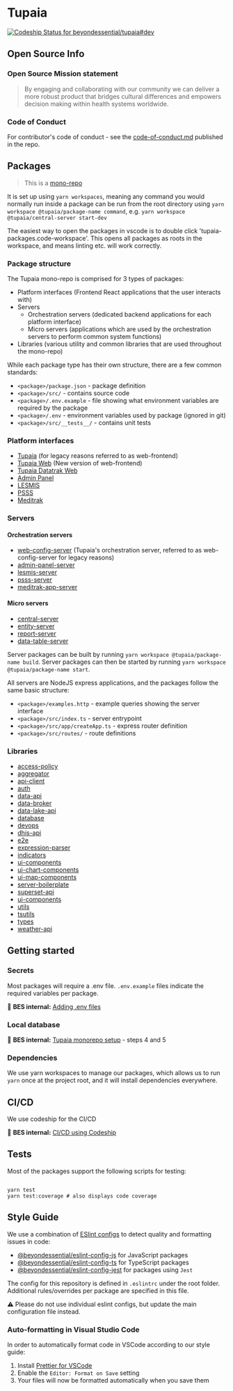 # Tupaia

[![Codeship Status for beyondessential/tupaia#dev](https://app.codeship.com/projects/70159bc0-0dac-0138-fdcb-260b82737f4e/status?branch=dev)](https://app.codeship.com/projects/379708)
 
## Open Source Info

### Open Source Mission statement

> By engaging and collaborating with our community we can deliver a more robust product that bridges cultural differences and empowers decision making within health systems worldwide.

### Code of Conduct

For contributor's code of conduct - see the [code-of-conduct.md](https://gitlab.com/beyond-essential/tupaia/blob/master/code-of-conduct.md) published in the repo.

## Packages

> This is a [mono-repo](https://github.com/babel/babel/blob/master/doc/design/monorepo.md)

It is set up using `yarn workspaces`, meaning any command you would normally run inside a package can
be run from the root directory using `yarn workspace @tupaia/package-name command`, e.g.
`yarn workspace @tupaia/central-server start-dev`

The easiest way to open the packages in vscode is to double click 'tupaia-packages.code-workspace'.
This opens all packages as roots in the workspace, and means linting etc. will work correctly.

### Package structure

The Tupaia mono-repo is comprised for 3 types of packages:

- Platform interfaces (Frontend React applications that the user interacts with)
- Servers
  - Orchestration servers (dedicated backend applications for each platform interface)
  - Micro servers (applications which are used by the orchestration servers to perform common system functions)
- Libraries (various utility and common libraries that are used throughout the mono-repo)

While each package type has their own structure, there are a few common standards:

- `<package>/package.json` - package definition
- `<package>/src/` - contains source code
- `<package>/.env.example` - file showing what environment variables are required by the package
- `<package>/.env` - environment variables used by package (ignored in git)
- `<package>/src/__tests__/` - contains unit tests

### Platform interfaces

- [Tupaia](https://github.com/beyondessential/tupaia/blob/dev/packages/web-frontend/README.md) (for legacy reasons referred to as web-frontend)
- [Tupaia Web](https://github.com/beyondessential/tupaia/blob/dev/packages/tupaia-web/README.md) (New version of web-frontend)
- [Tupaia Datatrak Web](https://github.com/beyondessential/tupaia/blob/dev/packages/datatrak-web/README.md)
- [Admin Panel](https://github.com/beyondessential/tupaia/blob/dev/packages/admin-panel/README.md)
- [LESMIS](https://github.com/beyondessential/tupaia/blob/dev/packages/lesmis/README.md)
- [PSSS](https://github.com/beyondessential/tupaia/blob/dev/packages/psss/README.md)
- [Meditrak](https://github.com/beyondessential/tupaia/blob/dev/packages/meditrak-app/README.md)

### Servers

#### Orchestration servers

- [web-config-server](https://github.com/beyondessential/tupaia/blob/dev/packages/web-config-server/README.md) (Tupaia's orchestration server, referred to as web-config-server for legacy reasons)
- [admin-panel-server](https://github.com/beyondessential/tupaia/blob/dev/packages/admin-panel-server/README.md)
- [lesmis-server](https://github.com/beyondessential/tupaia/blob/dev/packages/lesmis-server/README.md)
- [psss-server](https://github.com/beyondessential/tupaia/blob/dev/packages/psss-server/README.md)
- [meditrak-app-server](https://github.com/beyondessential/tupaia/blob/dev/packages/meditrak-app-server/README.md)

#### Micro servers

- [central-server](https://github.com/beyondessential/tupaia/blob/dev/packages/central-server/README.md)
- [entity-server](https://github.com/beyondessential/tupaia/blob/dev/packages/entity-server/README.md)
- [report-server](https://github.com/beyondessential/tupaia/blob/dev/packages/report-server/README.md)
- [data-table-server](https://github.com/beyondessential/tupaia/blob/dev/packages/data-table-server/README.md)

Server packages can be built by running `yarn workspace @tupaia/package-name build`.
Server packages can then be started by running `yarn workspace @tupaia/package-name start`.

All servers are NodeJS express applications, and the packages follow the same basic structure:

- `<package>/examples.http` - example queries showing the server interface
- `<package>/src/index.ts` - server entrypoint
- `<package>/src/app/createApp.ts` - express router definition
- `<package>/src/routes/` - route definitions

### Libraries

- [access-policy](https://github.com/beyondessential/tupaia/blob/dev/packages/access-policy/README.md)
- [aggregator](https://github.com/beyondessential/tupaia/blob/dev/packages/aggregator/README.md)
- [api-client](https://github.com/beyondessential/tupaia/blob/dev/packages/api-client/README.md)
- [auth](https://github.com/beyondessential/tupaia/blob/dev/packages/auth/README.md)
- [data-api](https://github.com/beyondessential/tupaia/blob/dev/packages/data-api/README.md)
- [data-broker](https://github.com/beyondessential/tupaia/blob/dev/packages/data-broker/README.md)
- [data-lake-api](https://github.com/beyondessential/tupaia/blob/dev/packages/data-lake-api/README.md)
- [database](https://github.com/beyondessential/tupaia/blob/dev/packages/database/README.md)
- [devops](https://github.com/beyondessential/tupaia/blob/dev/packages/devops/README.md)
- [dhis-api](https://github.com/beyondessential/tupaia/blob/dev/packages/dhis-api/README.md)
- [e2e](https://github.com/beyondessential/tupaia/blob/dev/packages/e2e/README.md)
- [expression-parser](https://github.com/beyondessential/tupaia/blob/dev/packages/expression-parser/README.md)
- [indicators](https://github.com/beyondessential/tupaia/blob/dev/packages/indicators/README.md)
- [ui-components](https://github.com/beyondessential/tupaia/blob/dev/packages/ui-components/README.md)
- [ui-chart-components](https://github.com/beyondessential/tupaia/blob/dev/packages/ui-chart-components/README.md)
- [ui-map-components](https://github.com/beyondessential/tupaia/blob/dev/packages/ui-map-components/README.md)
- [server-boilerplate](https://github.com/beyondessential/tupaia/blob/dev/packages/server-boilerplate/README.md)
- [superset-api](https://github.com/beyondessential/tupaia/blob/dev/packages/superset-api/README.md)
- [ui-components](https://github.com/beyondessential/tupaia/blob/dev/packages/ui-components/README.md)
- [utils](https://github.com/beyondessential/tupaia/blob/dev/packages/utils/README.md)
- [tsutils](https://github.com/beyondessential/tupaia/blob/dev/packages/tsutils/README.md)
- [types](https://github.com/beyondessential/tupaia/blob/dev/packages/types/README.md)
- [weather-api](https://github.com/beyondessential/tupaia/blob/dev/packages/weather-api/README.md)

## Getting started

### Secrets

Most packages will require a .env file. `.env.example` files indicate the required variables per package.

🔑 **BES internal:** [Adding .env files](https://beyond-essential.slab.com/posts/tupaia-monorepo-setup-v5egpdpq#step-3-add-env-files)

### Local database

🔑 **BES internal:** [Tupaia monorepo setup](https://beyond-essential.slab.com/posts/tupaia-monorepo-setup-v5egpdpq) - steps 4 and 5

### Dependencies

We use yarn workspaces to manage our packages, which allows us to run `yarn` once at the project
root, and it will install dependencies everywhere.

## CI/CD

We use codeship for the CI/CD

🔑 **BES internal:** [CI/CD using Codeship](https://beyond-essential.slab.com/posts/ci-cd-using-codeship-uzxspw8z)

## Tests

Most of the packages support the following scripts for testing:

```

yarn test
yarn test:coverage # also displays code coverage

```

## Style Guide

We use a combination of [ESlint configs](https://eslint.org/docs/user-guide/configuring) to detect quality and formatting issues in code:

- [@beyondessential/eslint-config-js](https://www.npmjs.com/package/@beyondessential/eslint-config-js) for JavaScript packages
- [@beyondessential/eslint-config-ts](https://www.npmjs.com/package/@beyondessential/eslint-config-ts) for TypeScript packages
- [@beyondessential/eslint-config-jest](https://www.npmjs.com/package/@beyondessential/eslint-config-jest) for packages using `Jest`

The config for this repository is defined in `.eslintrc` under the root folder. Additional rules/overrides per package are specified in this file.

⚠️ Please do not use individual eslint configs, but update the main configuration file instead.

### Auto-formatting in Visual Studio Code

In order to automatically format code in VSCode according to our style guide:

1. Install [Prettier for VSCode](https://marketplace.visualstudio.com/items?itemName=esbenp.prettier-vscode)
2. Enable the `Editor: Format on Save` setting
3. Your files will now be formatted automatically when you save them

